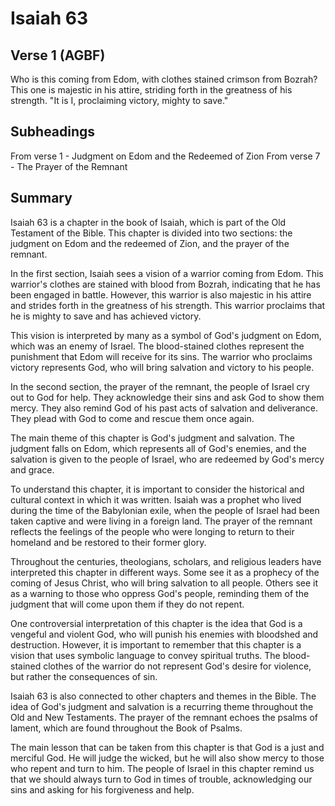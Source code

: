 # Isaiah 63

## Verse 1 (AGBF)

Who is this coming from Edom, with clothes stained crimson from Bozrah? This one is majestic in his attire, striding forth in the greatness of his strength. "It is I, proclaiming victory, mighty to save."

## Subheadings

From verse 1 - Judgment on Edom and the Redeemed of Zion
From verse 7 - The Prayer of the Remnant

## Summary

Isaiah 63 is a chapter in the book of Isaiah, which is part of the Old Testament of the Bible. This chapter is divided into two sections: the judgment on Edom and the redeemed of Zion, and the prayer of the remnant.

In the first section, Isaiah sees a vision of a warrior coming from Edom. This warrior's clothes are stained with blood from Bozrah, indicating that he has been engaged in battle. However, this warrior is also majestic in his attire and strides forth in the greatness of his strength. This warrior proclaims that he is mighty to save and has achieved victory.

This vision is interpreted by many as a symbol of God's judgment on Edom, which was an enemy of Israel. The blood-stained clothes represent the punishment that Edom will receive for its sins. The warrior who proclaims victory represents God, who will bring salvation and victory to his people.

In the second section, the prayer of the remnant, the people of Israel cry out to God for help. They acknowledge their sins and ask God to show them mercy. They also remind God of his past acts of salvation and deliverance. They plead with God to come and rescue them once again.

The main theme of this chapter is God's judgment and salvation. The judgment falls on Edom, which represents all of God's enemies, and the salvation is given to the people of Israel, who are redeemed by God's mercy and grace.

To understand this chapter, it is important to consider the historical and cultural context in which it was written. Isaiah was a prophet who lived during the time of the Babylonian exile, when the people of Israel had been taken captive and were living in a foreign land. The prayer of the remnant reflects the feelings of the people who were longing to return to their homeland and be restored to their former glory.

Throughout the centuries, theologians, scholars, and religious leaders have interpreted this chapter in different ways. Some see it as a prophecy of the coming of Jesus Christ, who will bring salvation to all people. Others see it as a warning to those who oppress God's people, reminding them of the judgment that will come upon them if they do not repent.

One controversial interpretation of this chapter is the idea that God is a vengeful and violent God, who will punish his enemies with bloodshed and destruction. However, it is important to remember that this chapter is a vision that uses symbolic language to convey spiritual truths. The blood-stained clothes of the warrior do not represent God's desire for violence, but rather the consequences of sin.

Isaiah 63 is also connected to other chapters and themes in the Bible. The idea of God's judgment and salvation is a recurring theme throughout the Old and New Testaments. The prayer of the remnant echoes the psalms of lament, which are found throughout the Book of Psalms.

The main lesson that can be taken from this chapter is that God is a just and merciful God. He will judge the wicked, but he will also show mercy to those who repent and turn to him. The people of Israel in this chapter remind us that we should always turn to God in times of trouble, acknowledging our sins and asking for his forgiveness and help.